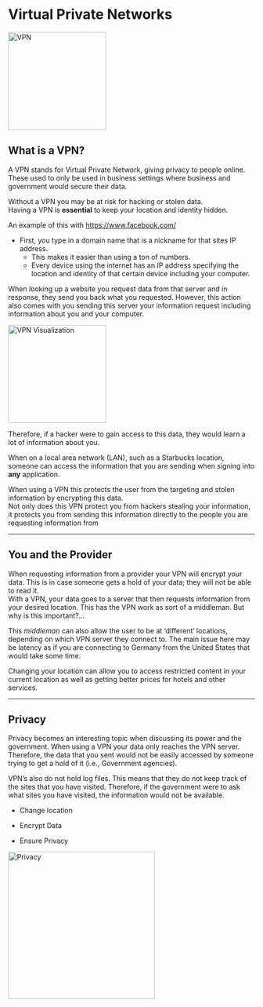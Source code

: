 # Virtual Private Networks

 <img src="https://external-content.duckduckgo.com/iu/?u=https%3A%2F%2Fi.gadgets360cdn.com%2Flarge%2Fvpn_icons_story_1487064081101.jpg&f=1&nofb=1" alt="VPN" height="200"> 

## What is a VPN?
A VPN stands for Virtual Private Network, giving privacy to people online. These used to only be used in business settings where business and government would secure their data. 

Without a VPN you may be at risk for hacking or stolen data.   
Having a VPN is **essential** to keep your location and identity hidden.

An example of this with https://www.facebook.com/

* First, you type in a domain name that is a nickname for that sites IP address.
	* This makes it easier than using a ton of numbers. 
	* Every device using the internet has an IP address specifying the location and identity of that certain device including your computer. 

When looking up a website you request data from that server and in response, they send you back what you requested. However, this action also comes with you sending this server your information request including information about you and your computer. 

<img src="https://external-content.duckduckgo.com/iu/?u=https%3A%2F%2Fcdn.dribbble.com%2Fusers%2F22617%2Fscreenshots%2F2373674%2Ftest2.gif&f=1&nofb=1" alt="VPN Visualization" height="200"> 

Therefore, if a hacker were to gain access to this data, they would learn a lot of information about you.

When on a local area network (LAN), such as a Starbucks location, someone can access the information that you are sending when signing into **any** application. 

When using a VPN this protects the user from the targeting and stolen information by encrypting this data.  
Not only does this VPN protect you from hackers stealing your information, it protects you from sending this information directly to the people you are requesting information from

---

## You and the Provider

When requesting information from a provider your VPN will encrypt your data. This is in case someone gets a hold of your data; they will not be able to read it.  
With a VPN, your data goes to a server that then requests information from your desired location. This has the VPN work as sort of a middleman. But why is this important?...


This *middleman* can also allow the user to be at ‘different’ locations, depending on which VPN server they connect to. The main issue here may be latency as if you are connecting to Germany from the United States that would take some time.  

Changing your location can allow you to access restricted content in your current location as well as getting better prices for hotels and other services. 

---

## Privacy
Privacy becomes an interesting topic when discussing its power and the government. When using a VPN your data only reaches the VPN server. Therefore, the data that you sent would not be easily accessed by someone trying to get a hold of it (i.e., Government agencies).

VPN’s also do not hold log files. This means that they do not keep track of the sites that you have visited. Therefore, if the government were to ask what sites you have visited, the information would not be available.

* Change location 

* Encrypt Data
* Ensure Privacy

 <img src="https://external-content.duckduckgo.com/iu/?u=https%3A%2F%2Fcdn.dribbble.com%2Fusers%2F690781%2Fscreenshots%2F4161621%2Fdribbble_privacy_20171213.gif&f=1&nofb=1" alt="Privacy" height = "300"> 
